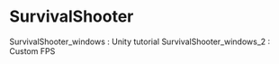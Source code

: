 # SurvivalShooter
SurvivalShooter_windows   : Unity tutorial
SurvivalShooter_windows_2 : Custom FPS
